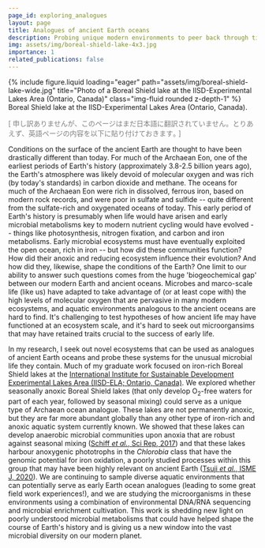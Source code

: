 ```yaml
---
page_id: exploring_analogues
layout: page
title: Analogues of ancient Earth oceans
description: Probing unique modern environments to peer back through time at ancient metabolisms and nutrient cycles
img: assets/img/boreal-shield-lake-4x3.jpg
importance: 1
related_publications: false
---
```


<div class="row">
    <div class="col-sm mt-3 mt-md-0">
        {% include figure.liquid loading="eager" path="assets/img/boreal-shield-lake-wide.jpg" title="Photo of a Boreal Shield lake at the IISD-Experimental Lakes Area (Ontario, Canada)" class="img-fluid rounded z-depth-1" %}
    </div>
</div>
<div class="caption">
    Boreal Shield lake at the IISD-Experimental Lakes Area (Ontario, Canada).
</div>

<p style="color:grey">[ 申し訳ありませんが、このページはまだ日本語に翻訳されていません。とりあえず、英語ページの内容を以下に貼り付けておきます｡ ]</p>

Conditions on the surface of the ancient Earth are thought to have been drastically different than today.
For much of the Archaean Eon, one of the earliest periods of Earth's history (approximately 3.8-2.5 billion years ago),
the Earth's atmosphere was likely devoid of molecular oxygen and
was rich (by today's standards) in carbon dioxide and methane. The oceans for much of the Archaean Eon were rich
in dissolved, ferrous iron, based on modern rock records, and were poor in sulfate and sulfide -- quite different from
the sulfate-rich and oxygenated oceans of today. This early period of Earth's history is presumably when life would have
arisen and early microbial metabolisms key to modern nutrient cycling would have evolved -- things like photosynthesis,
nitrogen fixation, and carbon and iron metabolisms. Early microbial ecosystems must have eventually exploited the open
ocean, rich in iron -- but how did these communities function? How did their anoxic and reducing ecosystem influence
their evolution? And how did they, likewise, shape the conditions of the Earth? One limit to our ability to answer such
questions comes from the huge 'biogeochemical gap' between our modern Earth and ancient oceans.
Microbes and marco-scale life (like us) have adapted to take advantage of (or at least cope with) the high levels of
molecular oxygen that are pervasive in many modern ecosystems, and aquatic environments analogous to the ancient oceans are hard to find. It's
challenging to test hypotheses of how ancient life may have functioned at an ecosystem scale, and it's hard to seek out
microorgansims that may have retained traits crucial to the success of early life.

In my research, I seek out novel ecosystems that can be used as analogues of ancient Earth oceans and probe these systems
for the unusual microbial life they contain. Much of my graduate work focused on iron-rich Boreal Shield lakes at
the <a href='http://iisd.org/ela/'>International Institute for Sustainable Development Experimental Lakes Area
(IISD-ELA; Ontario, Canada)</a>. We explored whether seasonally anoxic Boreal Shield lakes (that only develop
O<sub>2</sub>-free waters for part of each year, followed by seasonal mixing) could serve as a unique type of Archaean
ocean analogue. These lakes are not permanently anoxic, but they are far more abundant globally than any other type of
iron-rich and anoxic aquatic system currently known. We showed that these lakes can develop anaerobic microbial communities upon
anoxia that are robust against seasonal mixing (<a href='https://doi.org/10.1038/srep46708'>Schiff <i>et al.</i>, Sci Rep, 2017</a>) and that these lakes harbour
anoxygenic phototrophs in the *Chlorobia* class that have the genomic potential for iron oxidation, a poorly studied
processes within this group that may have been highly relevant on ancient Earth (<a href='https://doi.org/10.1038/s41396-020-0725-0'>Tsuji <i>et al.</i>, ISME J, 2020</a>). We are
continuing to sample diverse aquatic environments that can potentially serve as early Earth ocean analogues (leading to
some great field work experiences!), and we are studying the microorganisms in these environments using a combination of
environmental DNA/RNA sequencing and microbial enrichment cultivation. This work is shedding new
light on poorly understood microbial metabolisms that could have helped shape the course of Earth's history and is
giving us a new window into the vast microbial diversity on our modern planet.
